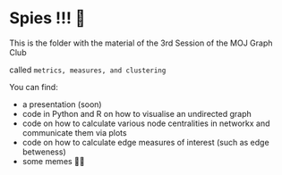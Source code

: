 # Spies !!! 👀


This is the folder with the material of the 3rd Session of the MOJ Graph Club

called  `metrics, measures, and clustering`

You can find:


- a presentation (soon)
- code in Python and R on how to visualise an undirected graph
- code on how to calculate various node centralities in networkx and communicate them via plots
- code on how to calculate edge measures of interest (such as edge betweness)
- some memes 🤦‍♂️

